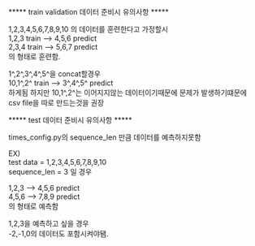 ***** train validation 데이터 준비시 유의사항 *****

1,2,3,4,5,6,7,8,9,10 의 데이터를 훈련한다고 가정할시   
1,2,3 train --> 4,5,6 predict  
2,3,4 train --> 5,6,7 predict   
의 형태로 훈련함.  

1^,2^,3^,4^,5^을 concat할경우  
10,1^,2^ train --> 3^,4^,5^ predict  
하게됨 하지만 10,1^,2^는 이어지지않는 데이터이기때문에 문제가 발생하기떄문에  
csv file을 따로 만드는것을 권장  

***** test 데이터 준비시 유의사항 *****  

times_config.py의 sequence_len 만큼 데이터를 예측하지못함   

EX)   
test data = 1,2,3,4,5,6,7,8,9,10  
sequence_len = 3 일 경우  

1,2,3 --> 4,5,6 predict   
4,5,6 --> 7,8,9 predict  
의 형태로 예측함  

1,2,3을 예측하고 싶을 경우   
-2,-1,0의 데이터도 포함시켜야됌.  



